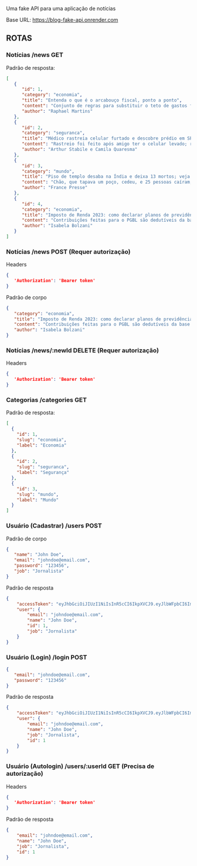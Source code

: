 Uma fake API para uma aplicação de notícias

Base URL: https://blog-fake-api.onrender.com

## ROTAS

### Notícias /news GET

Padrão de resposta:

```json
[
   {
      "id": 1,
      "category": "economia",
      "title": "Entenda o que é o arcabouço fiscal, ponto a ponto",
      "content": "Conjunto de regras para substituir o teto de gastos foi divulgado nesta quinta-feira pela equipe econômica. Objetivo é permitir gastos considerados prioritários e possibilitar o aumento dos investimentos públicos, mas sem gerar descontrole nas contas do governo.",
      "author": "Raphael Martins"
   },
   {
      "id": 2,
      "category": "seguranca",
      "title": "Médico rastreia celular furtado e descobre prédio em SP com centenas de alertas de aparelhos roubados",
      "content": "Rastreio foi feito após amigo ter o celular levado; rastreadores de outros aparelhos levados por criminosos apontavam para o mesmo local no Centro da cidade. Espaço foi alvo de busca e apreensão na terça-feira.",
      "author": "Arthur Stabile e Camila Quaresma"
   },
   {
      "id": 3,
      "category": "mundo",     
      "title": "Piso de templo desaba na Índia e deixa 13 mortos; veja vídeo.",
      "content": "Chão, que tapava um poço, cedeu, e 25 pessoas caíram, segundo autoridades. Caso aconteceu em Indore, no centro do país, que celebra esta semana um festival hindu.",
      "author": "France Presse"
   },
   {
      "id": 4,
      "category": "economia",
      "title": "Imposto de Renda 2023: como declarar planos de previdência PGBL e VGBL.",
      "content": "Contribuições feitas para o PGBL são dedutíveis da base de cálculo do IR 2023 em até 12% da renda bruta tributável anual. Já o VGBL não permite o desconto.",
      "author": "Isabela Bolzani"
   }
]
```

### Notícias /news POST (Requer autorização)

Headers

```json
{
   'Authorization': 'Bearer token'
}
```

Padrão de corpo

```json
{ 
   "category": "economia",
   "title": "Imposto de Renda 2023: como declarar planos de previdência PGBL e VGBL.",
   "content": "Contribuições feitas para o PGBL são dedutíveis da base de cálculo do IR 2023 em até 12% da renda bruta tributável anual. Já o VGBL não permite o desconto.",
   "author": "Isabela Bolzani"
}
```


### Notícias /news/:newId DELETE (Requer autorização)

Headers

```json
{
   'Authorization': 'Bearer token'
}
```

### Categorias /categories GET

Padrão de resposta:

```json
[
  {
    "id": 1,
    "slug": "economia",
    "label": "Economia"
  },
  {
    "id": 2,
    "slug": "seguranca",
    "label": "Segurança"
  },
  {
    "id": 3,
    "slug": "mundo",
    "label": "Mundo"
  }
]
```

### Usuário (Cadastrar) /users POST 

Padrão de corpo

```json
{
   "name": "John Doe",
   "email": "johndoe@email.com",
   "password": "123456",
   "job": "Jornalista"
}
```

Padrão de resposta

```json
{
	"accessToken": "eyJhbGciOiJIUzI1NiIsInR5cCI6IkpXVCJ9.eyJlbWFpbCI6ImpvaG5kb2VAZW1haWwuY29tIiwiaWF0IjoxNjgxMjI2MzU1LCJleHAiOjE2ODEyMjk5NTUsInN1YiI6IjIifQ.HoHzAjg6luV9k6v8zHyewSTHsUnAKDBIbFiIS0r_joM",
	"user": {
		"email": "johndoe@email.com",
		"name": "John Doe",
		"id": 1,
		"job": "Jornalista"
	}
}
```

### Usuário (Login) /login POST 

```json
{
   "email": "johndoe@email.com",
   "password": "123456"
}
```

Padrão de resposta

```json
{
	"accessToken": "eyJhbGciOiJIUzI1NiIsInR5cCI6IkpXVCJ9.eyJlbWFpbCI6ImpvaG5kb2VAZW1haWwuY29tIiwiaWF0IjoxNjgxMjI2MzU1LCJleHAiOjE2ODEyMjk5NTUsInN1YiI6IjIifQ.HoHzAjg6luV9k6v8zHyewSTHsUnAKDBIbFiIS0r_joM",
	"user": {
		"email": "johndoe@email.com",
		"name": "John Doe",
		"job": "Jornalista",
		"id": 1
	}
}
```

### Usuário (Autologin) /users/:userId GET (Precisa de autorização)

Headers

```json
{
   'Authorization': 'Bearer token'
}
```

Padrão de resposta

```json
{
	"email": "johndoe@email.com",
	"name": "John Doe",
	"job": "Jornalista",
	"id": 1
}
```
